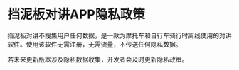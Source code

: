 # 挡泥板对讲APP隐私政策

挡泥板对讲不搜集用户任何数据，是一款为摩托车和自行车骑行时离线使用的对讲软件。使用该软件无需注册，无需流量，不传送任何隐私数据。

若未来更新版本涉及隐私数据收集，开发者会及时更新隐私政策。

